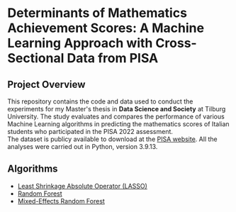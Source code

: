 # Determinants of Mathematics Achievement Scores: A Machine Learning Approach with Cross-Sectional Data from PISA

## Project Overview

This repository contains the code and data used to conduct the experiments for my Master's thesis in **Data Science and Society** at Tilburg University. The study evaluates and compares the performance of various Machine Learning algorithms in predicting the mathematics scores of Italian students who participated in the PISA 2022 assessment.<br>
The dataset is publicy available to download at the [PISA website](https://www.oecd.org/en/data/datasets/pisa-2022-database.html#data). All the analyses were carried out in Python, version 3.9.13.

## Algorithms

- [Least Shrinkage Absolute Operator (LASSO)](https://scikit-learn.org/stable/modules/generated/sklearn.linear_model.Lasso.html)
- [Random Forest](https://scikit-learn.org/stable/modules/generated/sklearn.ensemble.RandomForestRegressor.html)
- [Mixed-Effects Random Forest](https://manifoldai.github.io/merf/)



